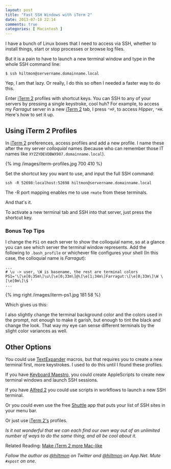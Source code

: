 ```yaml
---
layout: post
title: "Fast SSH Windows with iTerm 2"
date: 2013-07-18 22:14
comments: true
categories: [ Macintosh ]
---
```


I have a bunch of Linux boxes that I need to access via SSH, whether to install things, start or stop processes or browse log files.

But it is a pain to have to launch a new terminal window and type in the whole SSH command line:

	$ ssh hiltmon@servername.domainname.local

Yep, I am that lazy. Or really, I do this so often I needed a faster way to do this.

Enter [iTerm 2](http://www.iterm2.com/#/section/home) profiles with shortcut keys. You can SSH to any of your servers by pressing a single keystroke, cool huh? For example, to access my *Farragut* server in a new [iTerm 2](http://www.iterm2.com/#/section/home) tab, I press `⌃⌘F`, to access *Hipper*, `⌃⌘H`. Here's how to set it up.

## Using iTerm 2 Profiles

In [iTerm 2](http://www.iterm2.com/#/section/home) preferences, access profiles and add a new profile. I name these after the my server *colloquial* names (because who can remember those IT names like `XYZZYDEVDBWX907.domainname.local`). 

{% img /images/iterm-profiles.jpg 700 410 %}

Set the shortcut key you want to use, and input the full SSH command:

	ssh -R 52698:localhost:52698 hiltmon@servername.domainname.local

The -R port mapping enables me to use `rmate` from these terminals.

And that's it.

To activate a new terminal tab and SSH into that server, just press the shortcut key.

### Bonus Top Tips

I change the `PS1` on each server to show the colloquial name, so at a glance you can see which server the terminal window represents. Add the following to `.bash_profile` or whichever file configures your shell (In this case, the colloquial name is *Farragut*):

```
...
# \u -> user, \W is basename, the rest are terminal colors
PS1='\[\e[0;35m\]\u\[\e[0;33m\]@\[\e[1;34m\]Farragut:\[\e[0;33m\]\W \[\e[0m\]\$ '
...
```

{% img right /images/iterm-ps1.jpg 181 58 %}

Which gives us this:

I also slightly change the terminal background color and the colors used in the prompt, not enough to make it garish, but enough to tint the black and change the look. That way my eye can sense different terminals by the slight color variances as well.

## Other Options

You could use [TextExpander](http://smilesoftware.com/TextExpander/index.html) macros, but that requires you to create a new terminal first, more keystrokes. I used to do this until I found these profiles.

If you have [Keyboard Maestro](http://www.keyboardmaestro.com/main/), you could create AppleScripts to create new terminal windows and launch SSH sessions.

If you have [Alfred 2](http://www.alfredapp.com) you could use scripts in workflows to launch a new SSH terminal.

Or you could even use the free [Shuttle](http://fitztrev.github.io/shuttle/) app that puts your list of SSH sites in your menu bar.

Or just use [iTerm 2's](http://www.iterm2.com/#/section/home) profiles.

*Is it not wonderful that we can each find our own way out of an unlimited number of ways to do the same thing, and all be cool about it.*

Related Reading: [Make iTerm 2 more Mac-like](https://hiltmon.com/blog/2013/02/13/make-iterm-2-more-mac-like/)

*Follow the author as [@hiltmon](https://twitter.com/hiltmon) on Twitter and [@hiltmon](http://alpha.app.net/hiltmon) on App.Net. Mute `#xpost` on one.*